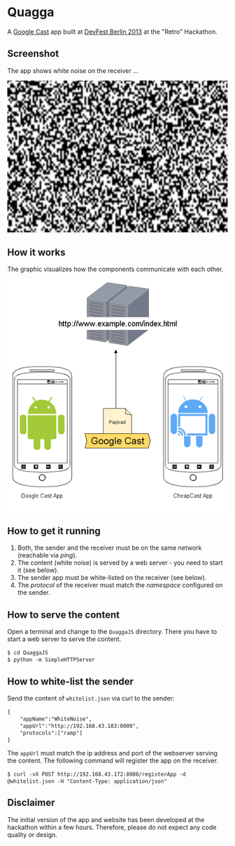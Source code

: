Quagga
======

A [Google Cast][1] app built at [DevFest Berlin 2013][2] at the "Retro" Hackathon.


Screenshot
------------------
The app shows white noise on the receiver ...

![White noise][3]


How it works
------------

The graphic visualizes how the components communicate with each other.

![Architecture][4]


How to get it running
---------------------

1. Both, the sender and the receiver must be on the same network (reachable via *ping*).
2. The content (white noise) is served by a web server - you need to start it (see below).
3. The sender app must be white-listed on the receiver (see below).
4. The *protocol* of the receiver must match the *namespace* configured on the sender.


How to serve the content
------------------------
Open a terminal and change to the `QuaggaJS` directory. There you have to start a web server to serve the content.

    $ cd QuaggaJS
    $ python -m SimpleHTTPServer


How to white-list the sender
----------------------------

Send the content of `whitelist.json` via curl to the sender:

    {
        "appName":"WhiteNoise",
        "appUrl":"http://192.168.43.183:8000",
        "protocols":["ramp"]
    }

The `appUrl` must match the ip address and port of the webserver serving the content.
The following command will register the app on the receiver.

    $ curl -vX POST http://192.168.43.172:8008/registerApp -d @whitelist.json -H "Content-Type: application/json"


Disclaimer
----------

The initial version of the app and website has been developed at the hackathon
within a few hours. Therefore, please do not expect any code quality or design.


[1]: http://developers.google.com/cast/
[2]: http://devfest-berlin.de/#/2013/about
[3]: http://github.com/daus-salar/quagga/raw/master/screenshot.png
[4]: http://github.com/daus-salar/quagga/raw/master/architecture.png
